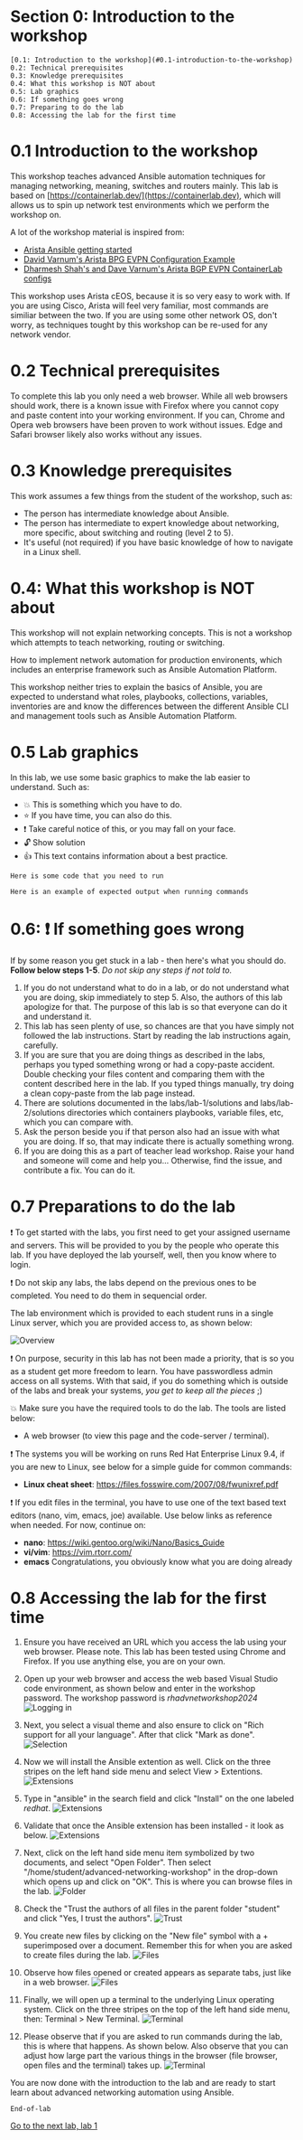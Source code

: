 # Section 0: Introduction to the workshop
```
[0.1: Introduction to the workshop](#0.1-introduction-to-the-workshop)
0.2: Technical prerequisites
0.3: Knowledge prerequisites
0.4: What this workshop is NOT about
0.5: Lab graphics
0.6: If something goes wrong
0.7: Preparing to do the lab
0.8: Accessing the lab for the first time
```

# 0.1 Introduction to the workshop 
This workshop teaches advanced Ansible automation techniques for managing networking, meaning, switches and routers mainly.
This lab is based on [https://containerlab.dev/](https://containerlab.dev), which will allows us to spin up network test environments which we perform the workshop on.

A lot of the workshop material is inspired from:
* [Arista Ansible getting started](https://arista.my.site.com/AristaCommunity/s/article/arista-ansible-getting-started)
* [David Varnum's Arista BPG EVPN Configuration Example](https://overlaid.net/2019/01/27/arista-bgp-evpn-configuration-example/)
* [Dharmesh Shah's and Dave Varnum's Arista BGP EVPN ContainerLab configs](https://clabs.netdevops.me/rs/arista-bgp-evpn/)

This workshop uses Arista cEOS, because it is so very easy to work with. If you are using Cisco, Arista will feel very familiar, most commands are similiar between the two. If you are using some other network OS, don't worry, as techniques tought by this workshop can be re-used for any network vendor.

# 0.2 Technical prerequisites
To complete this lab you only need a web browser. While all web browsers should work, there is a known issue with Firefox where you cannot copy and paste content into your working environment. If you can, Chrome and Opera web browsers have been proven to work without issues. Edge and Safari browser likely also works without any issues.

# 0.3 Knowledge prerequisites
This work assumes a few things from the student of the workshop, such as:
* The person has intermediate knowledge about Ansible.
* The person has intermediate to expert knowledge about networking, more specific, about switching and routing (level 2 to 5).
* It's useful (not required) if you have basic knowledge of how to navigate in a Linux shell.

# 0.4: What this workshop is NOT about
This workshop will not explain networking concepts. This is not a workshop which attempts to teach networking, routing or switching.

How to implement network automation for production environents, which includes an enterprise framework such as Ansible Automation Platform.

This workshop neither tries to explain the basics of Ansible, you are expected to understand what roles, playbooks, collections, variables, inventories are and know the differences between the different Ansible CLI and management tools such as Ansible Automation Platform.

# 0.5 Lab graphics

In this lab, we use some basic graphics to make the lab easier to understand. Such as:

* :boom: This is something which you have to do.
* :star: If you have time, you can also do this.
* :exclamation: Take careful notice of this, or you may fall on your face.
* :unlock: Show solution
* :thumbsup: This text contains information about a best practice.
```
Here is some code that you need to run
```
```
Here is an example of expected output when running commands
```

# 0.6: :exclamation: If something goes wrong
If by some reason you get stuck in a lab - then here's what you should do. **Follow below steps 1-5**. _Do not skip any steps if not told to._

1. If you do not understand what to do in a lab, or do not understand what you are doing, skip immediately to step 5. Also, the authors of this lab apologize for that. The purpose of this lab is so that everyone can do it and understand it.
2. This lab has seen plenty of use, so chances are that you have simply not followed the lab instructions. Start by reading the lab instructions again, carefully.
3. If you are sure that you are doing things as described in the labs, perhaps you typed something wrong or had a copy-paste accident. Double checking your files content and comparing them with the content described here in the lab. If you typed things manually, try doing a clean copy-paste from the lab page instead.
4. There are solutions documented in the labs/lab-1/solutions and labs/lab-2/solutions directories which containers playbooks, variable files, etc, which you can compare with. 
5. Ask the person beside you if that person also had an issue with what you are doing. If so, that may indicate there is actually something wrong.
6. If you are doing this as a part of teacher lead workshop. Raise your hand and someone will come and help you... Otherwise, find the issue, and contribute a fix. You can do it.

# 0.7 Preparations to do the lab

:exclamation: To get started with the labs, you first need to get your assigned username and servers. This will be provided to you by the people who operate this lab. If you have deployed the lab yourself, well, then you know where to login. 

:exclamation: Do not skip any labs, the labs depend on the previous ones to be completed. You need to do them in sequencial order.

The lab environment which is provided to each student runs in a single Linux server, which you are provided access to, as shown below:

![Overview](images/0_overview.png)

:exclamation: On purpose, security in this lab has not been made a priority, that is so you as a student get more freedom to learn. You have passwordless admin access on all systems. With that said, if you do something which is outside of the labs and break your systems, _you get to keep all the pieces_ ;) 

:boom: Make sure you have the required tools to do the lab. The tools are listed below:
* A web browser (to view this page and the code-server / terminal).

:exclamation: The systems you will be working on runs Red Hat Enterprise Linux 9.4, if you are new to Linux, see below for a simple guide for common commands: 
* **Linux cheat sheet**: https://files.fosswire.com/2007/08/fwunixref.pdf

:exclamation: If you edit files in the terminal, you have to use one of the text based text editors (nano, vim, emacs, joe) available.
Use below links as reference when needed. For now, continue on:
* **nano**: https://wiki.gentoo.org/wiki/Nano/Basics_Guide
* **vi/vim**: https://vim.rtorr.com/ 
* **emacs** Congratulations, you obviously know what you are doing already

# 0.8 Accessing the lab for the first time

1. Ensure you have received an URL which you access the lab using your web browser. Please note. This lab has been tested using Chrome and Firefox. If you use anything else, you are on your own.

2. Open up your web browser and access the web based Visual Studio code environment, as shown below and enter in the workshop password.
The workshop password is _rhadvnetworkshop2024_
![Logging in](images/1_welcome.png)

3. Next, you select a visual theme and also ensure to click on "Rich support for all your language". After that click "Mark as done".
![Selection](images/2_selection.png)

4. Now we will install the Ansible extention as well. Click on the three stripes on the left hand side menu and select View > Extentions.
![Extensions](images/3_extensions.png)

5. Type in "ansible" in the search field and click "Install" on the one labeled _redhat_.
![Extensions](images/4_extensions.png)

6. Validate that once the Ansible extension has been installed - it look as below.
![Extensions](images/5_extensions.png)

7. Next, click on the left hand side menu item symbolized by two documents, and select "Open Folder". Then select "/home/student/advanced-networking-workshop" in the drop-down which opens up and click on "OK".
This is where you can browse files in the lab.
![Folder](images/6_folder.png)

8. Check the "Trust the authors of all files in the parent folder "student" and click "Yes, I trust the authors".
![Trust](images/7_trust.png)

9. You create new files by clicking on the "New file" symbol with a + superimposed over a document. Remember this for when you are asked to create files during the lab.
![Files](images/8_file.png)

10. Observe how files opened or created appears as separate tabs, just like in a web browser.
![Files](images/9_file.png)

11. Finally, we will open up a terminal to the underlying Linux operating system. Click on the three stripes on the top of the left hand side menu, then: Terminal > New Terminal.
![Terminal](images/10_terminal.png)

12. Please observe that if you are asked to run commands during the lab, this is where that happens. As shown below. Also observe that you can adjust how large part the various things in the browser (file browser, open files and the terminal) takes up.
![Terminal](images/11_terminal.png)

You are now done with the introduction to the lab and are ready to start learn about advanced networking automation using Ansible.

```
End-of-lab
```
[Go to the next lab, lab 1](../lab-1/README.md)

